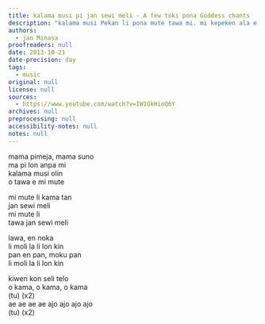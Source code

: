 ```yaml
---
title: kalama musi pi jan sewi meli - A few toki pona Goddess chants
description: "kalama musi Pekan li pona mute tawa mi. mi kepeken ala e nasin sewi Pekan. taso, nasin ni li pona tawa mi. sina wile e ni: mi toki sin la o sitelen e ijo. mi toki kepeken e ijo sina."
authors:
  - jan Minasa
proofreaders: null
date: 2013-10-21
date-precision: day
tags:
  - music
original: null
license: null
sources:
  - https://www.youtube.com/watch?v=IW1GkHioQ6Y
archives: null
preprocessing: null
accessibility-notes: null
notes: null
---
```


mama pimeja, mama suno  
ma pi lon anpa mi  
kalama musi olin  
o tawa e mi mute

mi mute li kama tan  
jan sewi meli  
mi mute li  
tawa jan sewi meli

lawa, en noka  
li moli la li lon kin  
pan en pan, moku pan  
li moli la li lon kin

kiwen kon seli telo  
o kama, o kama, o kama  
(tu) (x2)  
ae ae ae ae ajo ajo ajo ajo  
(tu) (x2)
